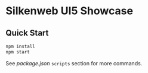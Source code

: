 # Silkenweb UI5 Showcase

## Quick Start

```sh
npm install
npm start
```

See *package.json* `scripts` section for more commands.
